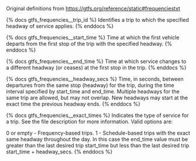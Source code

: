 Original definitions from https://gtfs.org/reference/static#frequenciestxt

{% docs gtfs_frequencies__trip_id %}
Identifies a trip to which the specified headway of service applies.
{% enddocs %}

{% docs gtfs_frequencies__start_time %}
Time at which the first vehicle departs from the first stop of the trip with the specified headway.
{% enddocs %}

{% docs gtfs_frequencies__end_time %}
Time at which service changes to a different headway (or ceases) at the first stop in the trip.
{% enddocs %}

{% docs gtfs_frequencies__headway_secs %}
Time, in seconds, between departures from the same stop (headway) for the trip, during the time interval specified by start_time and end_time. Multiple headways for the same trip are allowed, but may not overlap. New headways may start at the exact time the previous headway ends.
{% enddocs %}

{% docs gtfs_frequencies__exact_times %}
Indicates the type of service for a trip. See the file description for more information. Valid options are:

0 or empty - Frequency-based trips.
1 - Schedule-based trips with the exact same headway throughout the day. In this case the end_time value must be greater than the last desired trip start_time but less than the last desired trip start_time + headway_secs.
{% enddocs %}
